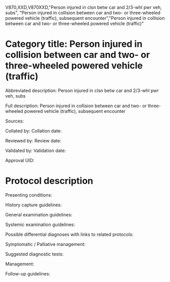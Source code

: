 V870,XXD,V870XXD,"Person injured in clsn betw car and 2/3-whl pwr veh, subs", "Person injured in collision between car and two- or three-wheeled powered vehicle (traffic), subsequent encounter","Person injured in collision between car and two- or three-wheeled powered vehicle (traffic)"
# Category title: Person injured in collision between car and two- or three-wheeled powered vehicle (traffic)

Abbreviated description: Person injured in clsn betw car and 2/3-whl pwr veh, subs

Full description: Person injured in collision between car and two- or three-wheeled powered vehicle (traffic), subsequent encounter

Sources:

Collated by:
Collation date:

Reviewed by:
Review date:

Validated by:
Validation date:

Approval UID:

# Protocol description

Presenting conditions:

History capture guidelines:

General examination guidelines:

Systemic examination guidelines:

Possible differential diagnoses with links to related protocols:

Symptomatic / Palliative management:

Suggested diagnostic tests:

Management:

Follow-up guidelines:
